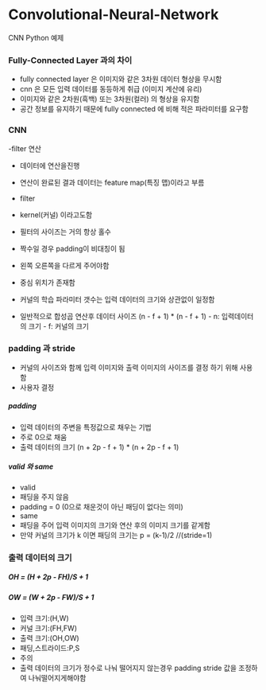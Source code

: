 # Convolutional-Neural-Network
CNN Python 예제

### Fully-Connected Layer 과의 차이
- fully connected layer 은 이미지와 같은 3차원 데이터 형상을 무시함
- cnn 은 모든 입력 데이터를 동등하게 취급 (이미지 계산에 유리)
 - 이미지와 같은 2차원(흑백) 또는 3차원(컬러) 의 형상을 유지함
 - 공간 정보를 유지하기 때문에 fully connected 에 비해 적은 파라미터를 요구함
  
### CNN
-filter 연산
 - 데이터에 연산을진행
 - 연산이 완료된 결과 데이터는 feature map(특징 맵)이라고 부름

- filter
 - kernel(커널) 이라고도함
 - 필터의 사이즈는 거의 항상 홀수
  - 짝수일 경우 padding이 비대칭이 됨
  - 왼쪽 오른쪽을 다르게 주어야함
  - 중심 위치가 존재함
 - 커널의 학습 파라미터 갯수는 입력 데이터의 크기와 상관없이 일정함
 
- 일반적으로 합성곱 연산후 데이터 사이즈
    (n - f + 1) * (n - f + 1)
      - n: 입력데이터의 크기
      - f: 커널의 크기
### padding 과 stride
- 커널의 사이즈와 함께 입력 이미지와 출력 이미지의 사이즈를 결정 하기 위해 사용함
- 사용자 결정

##### padding
- 입력 데이터의 주변을 특정값으로 채우는 기법
 - 주로 0으로 채움
- 출력 데이터의 크기
 (n + 2p - f + 1) * (n + 2p - f + 1)

##### valid 와 same
- valid
 - 패딩을 주지 않음
 - padding = 0 (0으로 채운것이 아닌 패딩이 없다는 의미)
- same
 - 패딩을 주어 입력 이미지의 크기와 연산 후의 이미지 크기를 같게함
 - 만약 커널의 크기가 k 이면 패딩의 크기는  p = (k-1)/2   //(stride=1)

### 출력 데이터의 크기
 ##### OH = (H + 2p - FH)/S + 1
 ##### OW = (W + 2p - FW)/S + 1
 - 입력 크기:(H,W)
 - 커널 크기:(FH,FW)
 - 출력 크기:(OH,OW)
 - 패딩,스트라이드:P,S
 - 주의
  - 출력 데이터의 크기가 정수로 나눠 떨어지지 않는경우 padding stride 값을 조정하여 나눠떨어지게해야함
